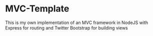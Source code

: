 # MVC-Template

This is my own implementation of an MVC framework in NodeJS with Express for routing and Twitter Bootstrap for building views

